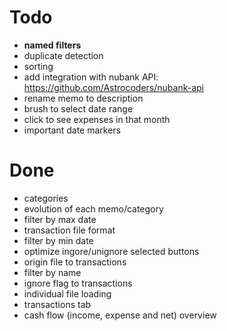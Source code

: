 # Todo

- **named filters**
- duplicate detection
- sorting
- add integration with nubank API: https://github.com/Astrocoders/nubank-api
- rename memo to description
- brush to select date range
- click to see expenses in that month
- important date markers

# Done

- categories
- evolution of each memo/category
- filter by max date
- transaction file format
- filter by min date
- optimize ingore/unignore selected buttons
- origin file to transactions
- filter by name
- ignore flag to transactions
- individual file loading
- transactions tab
- cash flow (income, expense and net) overview
